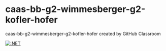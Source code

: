 # caas-bb-g2-wimmesberger-g2-kofler-hofer
caas-bb-g2-wimmesberger-g2-kofler-hofer created by GitHub Classroom

[![.NET](https://github.com/swk5-2022ws/caas-bb-g2-wimmesberger-g2-kofler-hofer/actions/workflows/dotnet.yml/badge.svg?branch=main)](https://github.com/swk5-2022ws/caas-bb-g2-wimmesberger-g2-kofler-hofer/actions/workflows/dotnet.yml)
